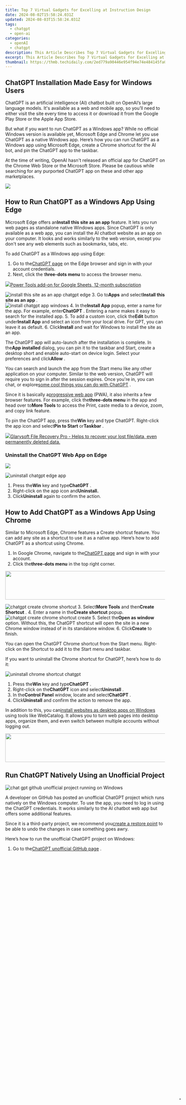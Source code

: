 ```yaml
---
title: Top 7 Virtual Gadgets for Excelling at Instruction Design
date: 2024-08-02T15:58:24.031Z
updated: 2024-08-03T15:58:24.031Z
tags:
  - chatgpt
  - open-ai
categories:
  - openAI
  - chatgpt
description: This Article Describes Top 7 Virtual Gadgets for Excelling at Instruction Design
excerpt: This Article Describes Top 7 Virtual Gadgets for Excelling at Instruction Design
thumbnail: https://thmb.techidaily.com/2ed779a90446e954f94e74e484145fa08b9476978f937cb6e50b9af175371190.jpg
---
```


## ChatGPT Installation Made Easy for Windows Users

 ChatGPT is an artificial intelligence (AI) chatbot built on OpenAI’s large language models. It's available as a web and mobile app, so you’ll need to either visit the site every time to access it or download it from the Google Play Store or the Apple App Store.

 But what if you want to run ChatGPT as a Windows app? While no official Windows version is available yet, Microsoft Edge and Chrome let you use ChatGPT as a native Windows app. Here’s how you can run ChatGPT as a Windows app using Microsoft Edge, create a Chrome shortcut for the AI bot, and pin the ChatGPT app to the taskbar.

 At the time of writing, OpenAI hasn't released an official app for ChatGPT on the Chrome Web Store or the Microsoft Store. Please be cautious while searching for any purported ChatGPT app on these and other app marketplaces.

<!-- affiliate ads begin -->
<a href="https://shop.systoolsgroup.com/affiliate.php?ACCOUNT=SYSTOOBY&AFFILIATE=108875&PATH=https%3A%2F%2Fwww.systoolsgroup.com%3FAFFILIATE%3D108875%26RESOURCE%3D%2BSysTools%2BPDF%2BUnlocker"><img src="https://www.systoolsgroup.com/box/pdf-unlocker.png" border="0"></a>
<!-- affiliate ads end -->
## How to Run ChatGPT as a Windows App Using Edge

 Microsoft Edge offers an**Install this site as an app** feature. It lets you run web pages as standalone native Windows apps. Since ChatGPT is only available as a web app, you can install the AI chatbot website as an app on your computer. It looks and works similarly to the web version, except you don't see any web elements such as bookmarks, tabs, etc.

To add ChatGPT as a Windows app using Edge:

1. Go to the[ChatGPT page](https://chat.openai.com/chat) on the Edge browser and sign in with your account credentials.
2. Next, click the t**hree-dots menu** to access the browser menu.  
<!-- affiliate ads begin -->
<a href="https://secure.2checkout.com/order/checkout.php?PRODS=4721564&QTY=1&AFFILIATE=108875&CART=1"><img src="https://secure.avangate.com/images/merchant/c14a8df1e1b4d5297e9cb30cb34d5a00/products/copy_power-tools-48.png" border="0">Power Tools add-on for Google Sheets, 12-month subscription</a>
<!-- affiliate ads end -->
![install this site as an app chatgpt edge](https://static1.makeuseofimages.com/wordpress/wp-content/uploads/2023/03/install-this-site-as-an-app-chatgpt-edge.jpg)
3. Go to**Apps** and select**Install this site as an app** .  
![install chatgpt app windows](https://static1.makeuseofimages.com/wordpress/wp-content/uploads/2023/03/install-chatgpt-app-windows.jpg)
4. In the**Install App** popup, enter a name for the app. For example, enter**ChatGPT** . Entering a name makes it easy to search for the installed app.
5. To add a custom icon, click the**Edit** button under**Install App** and select an icon from your local drive. For GPT, you can leave it as default.
6. Click**Install** and wait for Windows to install the site as an app.

 The ChatGPT app will auto-launch after the installation is complete. In the**App installed** dialog, you can pin it to the taskbar and Start, create a desktop short and enable auto-start on device login. Select your preferences and click**Allow** .

 You can search and launch the app from the Start menu like any other application on your computer. Similar to the web version, ChatGPT will require you to sign in after the session expires. Once you're in, you can chat, or explore[some cool things you can do with ChatGPT](https://www.makeuseof.com/things-you-can-do-with-chatgpt/) .

 Since it is basically a[progressive web app](https://www.makeuseof.com/what-are-single-page-applications-and-progressive-web-apps/) (PWA), it also inherits a few browser features. For example, click the**three-dots menu** in the app and head over to**More Tools** to access the Print, caste media to a device, zoom, and copy link feature.

 To pin the ChatGPT app, press the**Win** key and type ChatGPT. Right-click the app icon and select**Pin to Start** or**Taskbar** .

<!-- affiliate ads begin -->
<a href="https://order.glarysoft.com/order/checkout.php?PRODS=35408920&QTY=1&AFFILIATE=108875&CART=1"><img src="https://secure.avangate.com/images/merchant/6734fa703f6633ab896eecbdfad8953a/products/FR-200-1.png" border="0">Glarysoft File Recovery Pro - Helps to recover your lost file/data, even permanently deleted data. </a>
<!-- affiliate ads end -->
### Uninstall the ChatGPT Web App on Edge

<!-- affiliate ads begin -->
<a href="https://shop.mondly.com/affiliate.php?ACCOUNT=ATISTUDI&AFFILIATE=108875&PATH=https%3A%2F%2Fwww.mondly.com%3FAFFILIATE%3D108875%26RESOURCE%3D%2BGeneral%2B970x90%2B"><img src="https://secure.avangate.com/images/merchant/69c418c33ec2e1a4267fa9bb77fa1428/general-970x90.gif" border="0"></a>
<!-- affiliate ads end -->
![uninstall chatgpt edge app](https://static1.makeuseofimages.com/wordpress/wp-content/uploads/2023/03/uninstall-chatgpt-edge-app.jpg)

1. Press the**Win** key and type**ChatGPT** .
2. Right-click on the app icon and**Uninstall.**
3. Click**Uninstall** again to confirm the action.

## How to Add ChatGPT as a Windows App Using Chrome

 Similar to Microsoft Edge, Chrome features a Create shortcut feature. You can add any site as a shortcut to use it as a native app. Here’s how to add ChatGPT as a shortcut using Chrome.

1. In Google Chrome, navigate to the[ChatGPT page](https://chat.openai.com/chat) and sign in with your account.
2. Click the**three-dots menu** in the top right corner.  
<!-- affiliate ads begin -->
<a href="https://natural-cycles.sjv.io/c/5597632/2072200/17885" target="_top" id="2072200"><img src="//a.impactradius-go.com/display-ad/17885-2072200" border="0" alt="" width="728" height="90"/></a><img height="0" width="0" src="https://imp.pxf.io/i/5597632/2072200/17885" style="position:absolute;visibility:hidden;" border="0" />
<!-- affiliate ads end -->
![chatgpt create chrome shortcut](https://static1.makeuseofimages.com/wordpress/wp-content/uploads/2023/03/chatgpt-create-chrome-shortcut.jpg)
3. Select**More Tools** and then**Create Shortcut** .
4. Enter a name in the**Create shortcut** popup.  
![chatgpt create chrome shortcut create](https://static1.makeuseofimages.com/wordpress/wp-content/uploads/2023/03/chatgpt-create-chrome-shortcut-create.jpg)
5. Select the**Open as window** option. Without this, the ChatGPT shortcut will open the site in a new Chrome window instead of in its standalone window.
6. Click**Create** to finish.

 You can open the ChatGPT Chrome shortcut from the Start menu. Right-click on the Shortcut to add it to the Start menu and taskbar.

 If you want to uninstall the Chrome shortcut for ChatGPT, here’s how to do it:

![uninstall chrome shortcut chatgpt](https://static1.makeuseofimages.com/wordpress/wp-content/uploads/2023/03/uninstall-chrome-shortcut-chatgpt.jpg)

1. Press the**Win** key and type**ChatGPT** .
2. Right-click on the**ChatGPT** icon and select**Uninstall** .
3. In the**Control Panel** window, locate and select**ChatGPT** .
4. Click**Uninstall** and confirm the action to remove the app.

 In addition to this, you can[install websites as desktop apps on Windows](https://www.makeuseof.com/websites-desktop-apps-windows/) using tools like WebCatalog. It allows you to turn web pages into desktop apps, organize them, and even switch between multiple accounts without logging out.

<!-- affiliate ads begin -->
<a href="https://mindmanager.sjv.io/c/5597632/1787667/20231" target="_top" id="1787667"><img src="//a.impactradius-go.com/display-ad/20231-1787667" border="0" alt="" width="728" height="90"/></a><img height="0" width="0" src="https://imp.pxf.io/i/5597632/1787667/20231" style="position:absolute;visibility:hidden;" border="0" />
<!-- affiliate ads end -->
## Run ChatGPT Natively Using an Unofficial Project

![chat gpt github unofficial project running on Windows](https://static1.makeuseofimages.com/wordpress/wp-content/uploads/2023/08/chat-gpt-github-unofficial-project-running-on-windows.jpg)

 A developer on GitHub has posted an unofficial ChatGPT project which runs natively on the Windows computer. To use the app, you need to log in using the ChatGPT credentials. It works similarly to the AI chatbot web app but offers some additional features.

 Since it is a third-party project, we recommend you[create a restore point](https://www.makeuseof.com/windows-11-create-restore-point/) to be able to undo the changes in case something goes awry.

Here’s how to run the unofficial ChatGPT project on Windows:

1. Go to the[ChatGPT unofficial GitHub page](https://github.com/lencx/ChatGPT) .  
<!-- affiliate ads begin -->
<span id="1793213">
					<video width="1080" height="1620" style="cursor:pointer"
           poster="//a.impactradius-go.com/display-clicktoplayimage/1793213.jpeg"
           onclick="if(!this.playClicked){this.play();this.setAttribute('controls',true);this.playClicked=true;}">
	   <source src="//a.impactradius-go.com/display-ad/19135-1793213">
	   <img src="//a.impactradius-go.com/display-clicktoplayimage/1793213.jpeg" style="border: none; height: 100%; width: 100%; object-fit: contain">
	</video>
	<div style="width:1080px;text-align:center"><a href="javascript:window.open(decodeURIComponent('https%3A%2F%2Ftinyland.pxf.io%2Fc%2F5597632%2F1793213%2F19135'), '_blank');void(0);">Click here</a></div>
</span>
<img height="0" width="0" src="https://imp.pxf.io/i/5597632/1793213/19135" style="position:absolute;visibility:hidden;" border="0" />
<!-- affiliate ads end -->
![chat gpt github unofficial project](https://static1.makeuseofimages.com/wordpress/wp-content/uploads/2023/08/chat-gpt-github-unofficial-project.jpg)
2. Scroll down to the Windows section and click on the**.msi installer** download link for the**Direct download installer** . On Microsoft Edge, Windows Defender Screen Filter may temporarily block the download and prompt you to confirm whether you trust the file. To allow the download, click on**Show more,** and then the**three-dots** **menu** . Next, select**Keep** to download the installer. To be on the safer side, you can[scan the installer using an online virus scanning tool](https://www.makeuseof.com/check-suspicious-file-malware/) to find any traces of malware.
3. Next, run the installer and follow the on-screen instructions to complete the installation.
4. Once installed, launch the app and log in with your ChaptGPT credentials, and you can start generating responses.

 This unofficial client features a few handy features unavailable in the original app. For example, you can save and export any generated response in Markdown, image, and PDF format.

 Furthermore, you can open its**Control Center** from the**Preferences** section to customize the app. You can enable the app to always stay on top, change themes, and assign shortcuts.

 To update the app, open the**Control Center** and click the small loading icon beside the**ChatGPT** version section. Click**Yes** to install the update and relaunch the app to apply the changes.

 If you decide to uninstall the app, you can do so from the**Settings** app:

![uninstall chatgpt unofficial client](https://static1.makeuseofimages.com/wordpress/wp-content/uploads/2023/08/uninstall-chatgpt-unofficial-client.jpg)

1. Press**Win + I** to open**Settings** .
2. Next, open the**Apps** tab and click**Installed Apps** .
3. Search for the ChatGPT app, click the**three-dots** menu next to the app name and select**Uninstall** .

 Once done, you might also want to delete the setup file from the Downloads folder in File Explorer.

## Install ChatGPT as a Windows App

 Adding ChatGPT as a Windows app lets you access the app in a standalone window. This removes the hassle of visiting the site frequently to use the service.

 In addition, it also removes the clutter around the web apps and browsers and offers a clean user interface with only necessary options.


<ins class="adsbygoogle"
     style="display:block"
     data-ad-format="autorelaxed"
     data-ad-client="ca-pub-7571918770474297"
     data-ad-slot="1223367746"></ins>



<ins class="adsbygoogle"
     style="display:block"
     data-ad-client="ca-pub-7571918770474297"
     data-ad-slot="8358498916"
     data-ad-format="auto"
     data-full-width-responsive="true"></ins>
